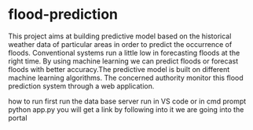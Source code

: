 # flood-prediction
This project aims at building predictive model based on the  historical weather data of particular areas in order to predict the occurrence of floods.
Conventional systems run a little low in
forecasting floods at the right time. By using machine learning we 
can predict floods or forecast floods with better accuracy.The 
predictive model is built on different machine learning algorithms. 
The concerned authority monitor this flood prediction system
through a web application.

how to run 
first run the data base server
run in VS code or in cmd prompt python app.py
you will get a link by following into it we are going into the portal

